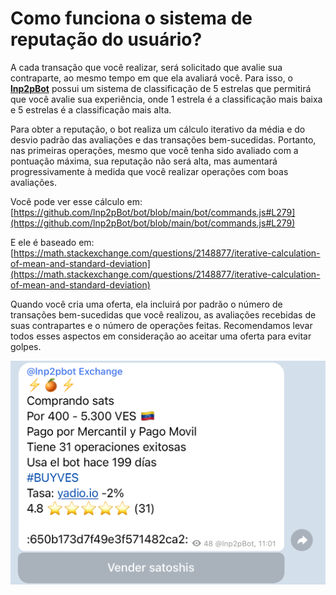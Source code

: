 # Como funciona o sistema de reputação do usuário?

A cada transação que você realizar, será solicitado que avalie sua contraparte, ao mesmo tempo em que ela avaliará você. Para isso, o [**lnp2pBot**](https://t.me/lnp2pBot) possui um sistema de classificação de 5 estrelas que permitirá que você avalie sua experiência, onde 1 estrela é a classificação mais baixa e 5 estrelas é a classificação mais alta.

Para obter a reputação, o bot realiza um cálculo iterativo da média e do desvio padrão das avaliações e das transações bem-sucedidas. Portanto, nas primeiras operações, mesmo que você tenha sido avaliado com a pontuação máxima, sua reputação não será alta, mas aumentará progressivamente à medida que você realizar operações com boas avaliações.

Você pode ver esse cálculo em: [https://github.com/lnp2pBot/bot/blob/main/bot/commands.js#L279](https://github.com/lnp2pBot/bot/blob/main/bot/commands.js#L279)

E ele é baseado em:
[https://math.stackexchange.com/questions/2148877/iterative-calculation-of-mean-and-standard-deviation](https://math.stackexchange.com/questions/2148877/iterative-calculation-of-mean-and-standard-deviation)

Quando você cria uma oferta, ela incluirá por padrão o número de transações bem-sucedidas que você realizou, as avaliações recebidas de suas contrapartes e o número de operações feitas. Recomendamos levar todos esses aspectos em consideração ao aceitar uma oferta para evitar golpes.

![Sistema de Reputação](./assets/images/reputation-system.jpg)
